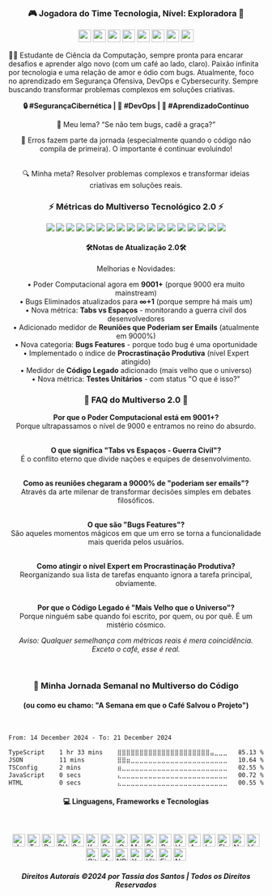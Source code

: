 <h3 align="center">🎮 Jogadora do Time Tecnologia, Nível: Exploradora 🚀</h3>

<p align="center">
<img src="https://img.shields.io/github/commit-activity/w/tassiadossantos/tassiadossantos?style=for-the-badge&logo=git&logoColor=white&color=42b883&label=Commits" height="25"/>
<img src="https://img.shields.io/github/stars/tassiadossantos?style=for-the-badge&logo=star&logoColor=white&color=FFD700&label=Stars" height="25"/>
<img src="https://img.shields.io/github/followers/tassiadossantos?style=for-the-badge&logo=github&logoColor=white&color=4169E1&label=Followers" height="25"/>
<img src="https://img.shields.io/badge/Repositories-purple?style=for-the-badge&logo=github&logoColor=white&color=8A2BE2" height="25"/>
<img src="https://img.shields.io/badge/Experience-2_Years-FF1493?style=for-the-badge&logo=dev.to&logoColor=white" height="25"/>
<img src="https://img.shields.io/github/issues/tassiadossantos/tassiadossantos?style=for-the-badge&logo=gitbook&logoColor=white&color=FFA500&label=Issues" height="25"/>
<img src="https://img.shields.io/github/issues-pr/tassiadossantos/tassiadossantos?style=for-the-badge&logo=git&logoColor=white&color=32CD32&label=Pull%20Requests" height="25"/>
<img src="https://img.shields.io/badge/Code_Reviews-20+-FF4500?style=for-the-badge&logo=reviewboard&logoColor=white" height="25"/>
</p>



<p align="left">👩‍💻 Estudante de Ciência da Computação, sempre pronta para encarar desafios e aprender algo novo (com um café ao lado, claro). Paixão infinita por tecnologia e uma relação de amor e ódio com bugs. Atualmente, foco no aprendizado em Segurança Ofensiva, DevOps e Cybersecurity. Sempre buscando transformar problemas complexos em soluções criativas.</p>

<p align="center"> <b>🔒 #SegurançaCibernética | 🚀 #DevOps | 📖 #AprendizadoContínuo</b></p>


<p align="center">
  🐛 Meu lema? “Se não tem bugs, cadê a graça?”
</p>
<p align="center">
  🎯 Erros fazem parte da jornada (especialmente quando o código não compila de primeira). O importante é continuar evoluindo!
  <br>
  <br>
</p>
  
<p align="center">
  🔍 Minha meta? Resolver problemas complexos e transformar ideias criativas em soluções reais.
  </p>


<h3 align="center">⚡ Métricas do Multiverso Tecnológico 2.0 ⚡</h3>

<p align="center">
  <img src="https://img.shields.io/badge/Poder_Computacional-9001+-FF0000?style=for-the-badge&logo=lightning&logoColor=white" />
  <img src="https://img.shields.io/badge/Bugs_Eliminados-∞+1-blueviolet?style=for-the-badge&logo=material-design-icons&logoColor=white" />
  <img src="https://img.shields.io/badge/Café_Consumido-∞_litros/seg-brown?style=for-the-badge&logo=buymeacoffee&logoColor=golden&labelColor=darkred" />
  <img src="https://img.shields.io/badge/WTFs_por_Minuto-42-yellow?style=for-the-badge&logo=javascript" />
  <img src="https://img.shields.io/badge/Compilações_Falhas-0-success?style=for-the-badge&logo=checkmarx" />
  <img src="https://img.shields.io/badge/Nível_de_Ironia-Ultra_Instinto-blue?style=for-the-badge&logo=tesla" />
  <img src="https://img.shields.io/badge/Commits_às_3AM-Muitos-red?style=for-the-badge&logo=nightcafe" />
  <img src="https://img.shields.io/badge/Stackoverflow_Copias-404-orange?style=for-the-badge&logo=stackoverflow" />
  <img src="https://img.shields.io/badge/Deploys_em_Produção-Não_testados-critical?style=for-the-badge&logo=docker" />
  <img src="https://img.shields.io/badge/Dívida_Técnica-Astronômica-purple?style=for-the-badge&logo=githubactions" />
  <img src="https://img.shields.io/badge/Refatorações_Prometidas-Nunca-green?style=for-the-badge&logo=git" />
  <img src="https://img.shields.io/badge/Chamadas_de_API-Overload-red?style=for-the-badge&logo=postman" />
  <img src="https://img.shields.io/badge/Tabs_vs_Espaços-Guerra_Civil-lightgrey?style=for-the-badge&logo=visualstudiocode" />
  <img src="https://img.shields.io/badge/Reuniões_que_Poderiam_ser_Emails-9000%25-blue?style=for-the-badge&logo=zoom" />
  <img src="https://img.shields.io/badge/Bugs_Features-Sim-yellowgreen?style=for-the-badge&logo=jira" />
  <img src="https://img.shields.io/badge/Procastinação_Produtiva-Nível_Expert-orange?style=for-the-badge&logo=todoist" />
  <img src="https://img.shields.io/badge/Código_Legado-Mais_Velho_que_o_Universo-darkred?style=for-the-badge&logo=codacy" />
  <img src="https://img.shields.io/badge/Testes_Unitários-O_que_é_isso%3F-critical?style=for-the-badge&logo=jest" />
</p>

<h4 align="center">🛠️Notas de Atualização 2.0🛠️</h4> 

<p align="center">
Melhorias e Novidades:
</p>

<p align="center">
• Poder Computacional agora em <b>9001+</b> (porque 9000 era muito mainstream)<br>
• Bugs Eliminados atualizados para <b>∞+1</b> (porque sempre há mais um)<br>
• Nova métrica: <b>Tabs vs Espaços</b> - monitorando a guerra civil dos desenvolvedores<br>
• Adicionado medidor de <b>Reuniões que Poderiam ser Emails</b> (atualmente em 9000%)<br>
• Nova categoria: <b>Bugs Features</b> - porque todo bug é uma oportunidade<br>
• Implementado o índice de <b>Procrastinação Produtiva</b> (nível Expert atingido)<br>
• Medidor de <b>Código Legado</b> adicionado (mais velho que o universo)<br>
• Nova métrica: <b>Testes Unitários</b> - com status "O que é isso?"
</p>

<h3 align="center">🤔 FAQ do Multiverso 2.0 🤔</h3>

<p align="center">
<b>Por que o Poder Computacional está em 9001+?</b><br>
Porque ultrapassamos o nível de 9000 e entramos no reino do absurdo.<br><br>
<p align="center">
<b>O que significa "Tabs vs Espaços - Guerra Civil"?</b><br>
É o conflito eterno que divide nações e equipes de desenvolvimento.<br><br>
<p align="center">
<b>Como as reuniões chegaram a 9000% de "poderiam ser emails"?</b><br>
Através da arte milenar de transformar decisões simples em debates filosóficos.<br><br>
<p align="center">
<b>O que são "Bugs Features"?</b><br>
São aqueles momentos mágicos em que um erro se torna a funcionalidade mais querida pelos usuários.<br><br>
<p align="center">
<b>Como atingir o nível Expert em Procrastinação Produtiva?</b><br>
Reorganizando sua lista de tarefas enquanto ignora a tarefa principal, obviamente.<br><br>
<p align="center">
<b>Por que o Código Legado é "Mais Velho que o Universo"?</b><br>
Porque ninguém sabe quando foi escrito, por quem, ou por quê. É um mistério cósmico.
</p>

<p align="center"><i>Aviso: Qualquer semelhança com métricas reais é mera coincidência. Exceto o café, esse é real.</i></p><br>
<h3 align="center">🚀 Minha Jornada Semanal no Multiverso do Código</h3>
<h4 align="center">(ou como eu chamo: "A Semana em que o Café Salvou o Projeto")</h4><br>
<!--START_SECTION:waka-->

```txt
From: 14 December 2024 - To: 21 December 2024

TypeScript    1 hr 33 mins    ⣿⣿⣿⣿⣿⣿⣿⣿⣿⣿⣿⣿⣿⣿⣿⣿⣿⣿⣿⣿⣿⣤⣀⣀⣀   85.13 %
JSON          11 mins         ⣿⣿⣶⣀⣀⣀⣀⣀⣀⣀⣀⣀⣀⣀⣀⣀⣀⣀⣀⣀⣀⣀⣀⣀⣀   10.64 %
TSConfig      2 mins          ⣶⣀⣀⣀⣀⣀⣀⣀⣀⣀⣀⣀⣀⣀⣀⣀⣀⣀⣀⣀⣀⣀⣀⣀⣀   02.55 %
JavaScript    0 secs          ⣄⣀⣀⣀⣀⣀⣀⣀⣀⣀⣀⣀⣀⣀⣀⣀⣀⣀⣀⣀⣀⣀⣀⣀⣀   00.72 %
HTML          0 secs          ⣄⣀⣀⣀⣀⣀⣀⣀⣀⣀⣀⣀⣀⣀⣀⣀⣀⣀⣀⣀⣀⣀⣀⣀⣀   00.55 %
```

<!--END_SECTION:waka-->


 
<h4 align="center">💻 Linguagens, Frameworks e Tecnologias</h4><br>

<p align="center" style="text-decoration:none">
  <a href="#" style="text-decoration:none"><img alt="JavaScript" src="https://img.shields.io/badge/JavaScript-F7DF1E.svg?logo=javascript&logoColor=black" height="25"/></a>
  <a href="#" style="text-decoration:none"><img alt="TypeScript" src="https://img.shields.io/badge/TypeScript-007ACC.svg?logo=typescript&logoColor=white" height="25"/></a>
  <a href="#" style="text-decoration:none"><img alt="Python" src="https://img.shields.io/badge/Python-14354C.svg?logo=python&logoColor=white" height="25"/></a>
  <a href="#" style="text-decoration:none"><img alt="PHP" src="https://img.shields.io/badge/PHP-777BB4.svg?logo=php&logoColor=white" height="25"/></a>
  <a href="#" style="text-decoration:none"><img alt="Swift" src="https://img.shields.io/badge/Swift-F54A2A?logo=swift&logoColor=white" height="25"/></a>
  <a href="#" style="text-decoration:none"><img alt="Kotlin" src="https://img.shields.io/badge/Kotlin-%237F52FF.svg?logo=kotlin&logoColor=white" height="25"/></a>
  <a href="#" style="text-decoration:none"><img alt="Dart" src="https://img.shields.io/badge/Dart-%230175C2.svg?logo=dart&logoColor=white" height="25"/></a>
  <a href="#" style="text-decoration:none"><img alt="C" src="https://custom-icon-badges.demolab.com/badge/C-03599C.svg?logo=c-in-hexagon&logoColor=white" height="25"/></a>
  <a href="#" style="text-decoration:none"><img alt="Markdown" src="https://img.shields.io/badge/Markdown-%23000000.svg?logo=markdown&logoColor=white" height="25"/></a>
  <a href="#" style="text-decoration:none"><img alt="React" src="https://img.shields.io/badge/React-20232a.svg?logo=react&logoColor=%2361DAFB" height="25"/></a>
  <a href="#" style="text-decoration:none"><img alt="React Native" src="https://img.shields.io/badge/React_Native-%2320232a.svg?logo=react&logoColor=%2361DAFB" height="25"/></a>
  <a href="#" style="text-decoration:none"><img alt="Vue.js" src="https://img.shields.io/badge/VueJs-%2335495e.svg?logo=vuedotjs&logoColor=%234FC08D" height="25"/></a>
  <a href="#" style="text-decoration:none"><img alt="Angular.js" src="https://img.shields.io/badge/Angular.js-%23E23237.svg?logo=angularjs&logoColor=white" height="25"/></a>
  <a href="#" style="text-decoration:none"><img alt="Laravel" src="https://img.shields.io/badge/Laravel-%23FF2D20.svg?logo=laravel&logoColor=white" height="25"/></a>
  <a href="#" style="text-decoration:none"><img alt="Flutter" src="https://img.shields.io/badge/Flutter-%2302569B.svg?logo=Flutter&logoColor=white" height="25"/></a>
  <a href="#" style="text-decoration:none"><img alt="Node.js" src="https://img.shields.io/badge/Node.js-43853D.svg?logo=node.js&logoColor=white" height="25"/></a>
  <a href="#" style="text-decoration:none"><img alt="Visual Studio Code" src="https://img.shields.io/badge/Visual%20Studio%20Code-0078d7.svg?logo=visual-studio-code&logoColor=white" height="25"/></a>
  <a href="#" style="text-decoration:none"><img alt="Git" src="https://img.shields.io/badge/Git-F05033.svg?logo=git&logoColor=white" height="25"/></a>
  <a href="#" style="text-decoration:none"><img alt="AWS" src="https://img.shields.io/badge/AWS-%23FF9900.svg?logo=amazon-aws&logoColor=white" height="25"/></a>
  <a href="#" style="text-decoration:none"><img alt="NPM" src="https://img.shields.io/badge/NPM-%23CB3837.svg?logo=npm&logoColor=white" height="25"/></a>
  <a href="#" style="text-decoration:none"><img alt="Yarn" src="https://img.shields.io/badge/Yarn-%232C8EBB.svg?logo=yarn&logoColor=white" height="25"/></a>
  <a href="#" style="text-decoration:none"><img alt="Vite" src="https://img.shields.io/badge/Vite-%23646CFF.svg?logo=vite&logoColor=white" height="25"/></a>
  <a href="#" style="text-decoration:none"><img alt="Figma" src="https://img.shields.io/badge/Figma-%23F24E1E.svg?logo=figma&logoColor=white" height="25"/></a>
  <a href="#" style="text-decoration:none"><img alt="Notion" src="https://img.shields.io/badge/Notion-%23000000.svg?logo=notion&logoColor=white" height="25"/></a>
</p>
<h5 align="center">Direitos Autorais ©2024 por Tassia dos Santos | Todos os Direitos Reservados</h5>
